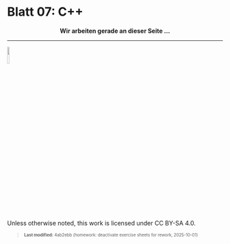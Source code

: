 # Blatt 07: C++

<div align="center">

**Wir arbeiten gerade an dieser Seite …**

</div>

------------------------------------------------------------------------

<img src="https://licensebuttons.net/l/by-sa/4.0/88x31.png" width="10%">

Unless otherwise noted, this work is licensed under CC BY-SA 4.0.

<blockquote><p><sup><sub><strong>Last modified:</strong> 4ab2ebb (homework: deactivate exercise sheets for rework, 2025-10-01)<br></sub></sup></p></blockquote>

